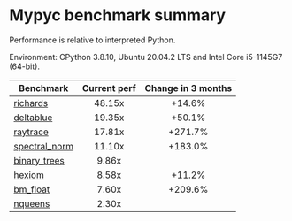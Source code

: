 # Mypyc benchmark summary

Performance is relative to interpreted Python.

Environment: CPython 3.8.10, Ubuntu 20.04.2 LTS and Intel Core i5-1145G7 (64-bit).

| Benchmark | Current perf | Change in 3 months |
| --- | :---: | :---: |
| [richards](benchmarks/richards.md) | 48.15x | +14.6% |
| [deltablue](benchmarks/deltablue.md) | 19.35x | +50.1% |
| [raytrace](benchmarks/raytrace.md) | 17.81x | +271.7% |
| [spectral_norm](benchmarks/spectral_norm.md) | 11.10x | +183.0% |
| [binary_trees](benchmarks/binary_trees.md) | 9.86x |  |
| [hexiom](benchmarks/hexiom.md) | 8.58x | +11.2% |
| [bm_float](benchmarks/bm_float.md) | 7.60x | +209.6% |
| [nqueens](benchmarks/nqueens.md) | 2.30x |  |
